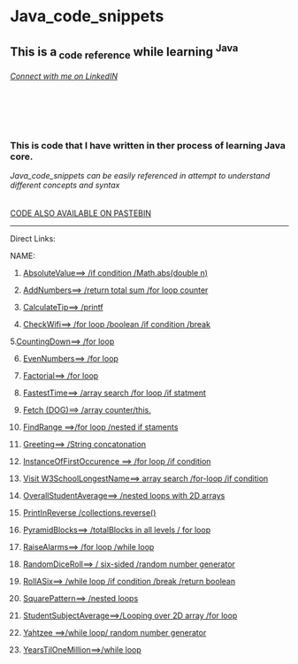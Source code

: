 # Java_code_snippets
<h2>This is a<sub> code reference</sub> while learning <sup>Java</sup></h2>
<h6><a href="https://www.linkedin.com/in/bronson-sr/">Connect with me on LinkedIN</a></h6></br></br></br>



<h3>This is code that I have written in ther process of learning Java core.</h3> 
<i>Java_code_snippets can be easily referenced in attempt to understand different concepts and syntax</i></br></br></br>
<a href="https://pastebin.com/u/bjthomas1">CODE ALSO AVAILABLE ON PASTEBIN</a></h6><hr>

Direct Links:

  NAME:                

1. <a href="https://github.com/br0ns0/Java_code_snippets/blob/master/java_learner_code/src/AbsoluteValue.java
">AbsoluteValue==>    /if condition /Math.abs(double n)</a>


2. <a href="https://github.com/br0ns0/Java_code_snippets/blob/master/java_learner_code/src/AddNumbers.java
">AddNumbers==>   /return total sum /for loop counter</a>
 
3. <a href="https://github.com/br0ns0/Java_code_snippets/blob/master/java_learner_code/src/CalculateTip.java
">CalculateTip==>   /printf</a>
 
4. <a href="https://github.com/br0ns0/Java_code_snippets/blob/master/java_learner_code/src/CheckWifi.java
">CheckWifi==>    /for loop /boolean /if condition /break</a>

5.<a href="https://github.com/br0ns0/Java_code_snippets/blob/master/java_learner_code/src/CountingDown.java
">CountingDown==>   /for loop</a>
 
6. <a href="https://github.com/br0ns0/Java_code_snippets/blob/master/java_learner_code/src/EvenNumbers.java
">EvenNumbers==>    /for loop</a>

7. <a href="https://github.com/br0ns0/Java_code_snippets/blob/master/java_learner_code/src/Factorial.java
">Factorial==>    /for loop</a>

8. <a href="https://github.com/br0ns0/Java_code_snippets/blob/master/java_learner_code/src/FastestTime.java
">FastestTime==>    /array search /for loop /if statment</a>

9. <a href="https://github.com/br0ns0/Java_code_snippets/blob/master/java_learner_code/src/Fetch.java">Fetch (DOG)==>   /array counter/this.</a>

10. <a href="https://github.com/br0ns0/Java_code_snippets/blob/master/java_learner_code/src/FindRange.java
">FindRange ==>/for loop /nested if staments</a>

11. <a href="https://github.com/br0ns0/Java_code_snippets/blob/master/java_learner_code/src/Greeting.java
">Greeting==>     /String concatonation</a>

12. <a href="https://github.com/br0ns0/Java_code_snippets/blob/master/java_learner_code/src/InstanceOfFirstOccurence.java
">InstanceOfFirstOccurence ==>    /for loop /if condition
</a>

13. <a href="https://github.com/br0ns0/Java_code_snippets/blob/master/java_learner_code/src/LongestName.java
">Visit W3SchoolLongestName==>    array search /for-loop 
/if condition</a>

14. <a href="https://github.com/br0ns0/Java_code_snippets/blob/master/java_learner_code/src/OverallStudentAverage.java
">OverallStudentAverage==>    /nested loops with 2D arrays 
</a>

15. <a href="https://github.com/br0ns0/Java_code_snippets/blob/master/java_learner_code/src/PrintInReverse.java
">PrintInReverse
/collections.reverse()</a>

16. <a href="https://github.com/br0ns0/Java_code_snippets/blob/master/java_learner_code/src/PyramidBlock.java
">PyramidBlocks==>    /totalBlocks in all levels / for loop
</a>

17. <a href="https://github.com/br0ns0/Java_code_snippets/blob/master/java_learner_code/src/RaiseAlarms.java
">RaiseAlarms==>    /for loop /while loop
</a>

18. <a href="https://github.com/br0ns0/Java_code_snippets/blob/master/java_learner_code/src/RandomDiceRoll.java
">RandomDiceRoll==>     / six-sided /random number generator
</a>

19. <a href="https://github.com/br0ns0/Java_code_snippets/blob/master/java_learner_code/src/RollASix.java
">RollASix==>     /while loop /if condition /break /return boolean
</a>

20. <a href="https://github.com/br0ns0/Java_code_snippets/blob/master/java_learner_code/src/SquarePattern.java
">SquarePattern==>    /nested loops 
</a>

21. <a href="https://github.com/br0ns0/Java_code_snippets/blob/master/java_learner_code/src/StudentSubjectAverage.java
">StudentSubjectAverage==>/Looping over 2D array /for loop
</a>

22. <a href="https://github.com/br0ns0/Java_code_snippets/blob/master/java_learner_code/src/Yahtzee.java
">Yahtzee ==>/while loop/ random number generator
</a>

23. <a href="https://github.com/br0ns0/Java_code_snippets/blob/master/java_learner_code/src/YearsTilOneMillion.java
">YearsTilOneMillion==>/while loop
</a>




